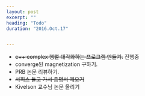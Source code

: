 ```yaml
---
layout: post
excerpt: ""
heading: "Todo"
duration: "2016.Oct.17"


---
```


 * ~~c++ complex 행렬 대각화하는 프로그램 만들기.~~ 진행중
 * converge된 magnetization 구하기.
 * PRB 논문 리뷰하기.
 * ~~서피스 들고 가서 증명서 떼오기~~
 * Kivelson 교수님 논문 올리기
